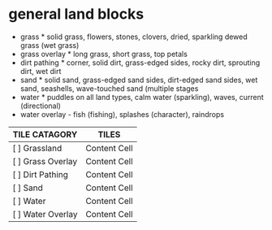 # general land blocks

* grass
          * solid grass, flowers, stones, clovers, dried, sparkling dewed grass (wet grass)
* grass overlay
          * long grass, short grass, top petals
* dirt pathing
          * corner, solid dirt, grass-edged sides, rocky dirt, sprouting dirt, wet dirt
* sand
          * solid sand, grass-edged sand sides, dirt-edged sand sides, wet sand, seashells, wave-touched sand (multiple stages
* water
          * puddles on all land types, calm water (sparkling), waves, current (directional)
* water overlay
          - fish (fishing), splashes (character), raindrops

TILE CATAGORY  | TILES
------------- | -------------
[ ] Grassland  | Content Cell
[ ] Grass Overlay  | Content Cell
[ ] Dirt Pathing  | Content Cell
[ ] Sand  | Content Cell
[ ] Water  | Content Cell
[ ] Water Overlay  | Content Cell
